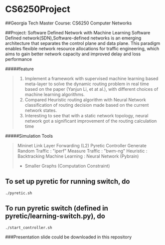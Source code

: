 # CS6250Project

##Georgia Tech Master Course: CS6250 Computer Networks

##Project: Software Defined Network with Machine Learning
Software Defined network(SDN),Software-defined networks is an emerging architecture that 
separates the control plane and data plane. This paradigm enables flexible network resource 
allocations for traffic engineering, which aims to gain better network capacity and improved 
delay and loss performance


#####feature
>1. Implement a framework with supervised machine learning based meta-layer to solve the dynamic 
routing problem in real time based on the paper (Yanjun Li, et at al.), with different choices 
of machine learning algorithms.
>2. Compared Heuristic routing algorithm with Neural Network classification of routing decision 
made based on the current network states. 
>3. Interesting to see that with a static network topology, neural network got a significant improvement of the routing calculation time
 
#####Simulation Tools
>Mininet
>Link Layer Forwarding (L2)
>Pyretic Controller
>Generate Random Traffic     :    "iperf"
>Measure Traffic                      :    "bwm-ng"
>Heuristic                                   :    Backtracking
>Machine Learning                   :    Neural Network (Pybrain)
>* Smaller Graphs (Computation Constraint)


## To set up pyretic for running switch, do
```
./pyretic.sh
```

## To run pyretic switch (defined in pyretic/learning-switch.py), do
```
./start_controller.sh
```


###Presentation slide could be downloaded in this repository

